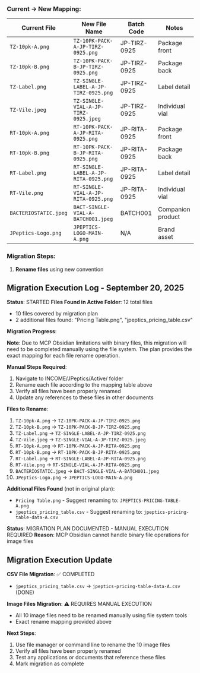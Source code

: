 ### **Current → New Mapping:**

| Current File          | New File Name                        | Batch Code   | Notes             |
| --------------------- | ------------------------------------ | ------------ | ----------------- |
| `TZ-10pk-A.png`       | `TZ-10PK-PACK-A-JP-TIRZ-0925.png`    | JP-TIRZ-0925 | Package front     |
| `TZ-10pk-B.png`       | `TZ-10PK-PACK-B-JP-TIRZ-0925.png`    | JP-TIRZ-0925 | Package back      |
| `TZ-Label.png`        | `TZ-SINGLE-LABEL-A-JP-TIRZ-0925.png` | JP-TIRZ-0925 | Label detail      |
| `TZ-Vile.jpeg`        | `TZ-SINGLE-VIAL-A-JP-TIRZ-0925.jpeg` | JP-TIRZ-0925 | Individual vial   |
| `RT-10pk-A.png`       | `RT-10PK-PACK-A-JP-RITA-0925.png`    | JP-RITA-0925 | Package front     |
| `RT-10pk-B.png`       | `RT-10PK-PACK-B-JP-RITA-0925.png`    | JP-RITA-0925 | Package back      |
| `RT-Label.png`        | `RT-SINGLE-LABEL-A-JP-RITA-0925.png` | JP-RITA-0925 | Label detail      |
| `RT-Vile.png`         | `RT-SINGLE-VIAL-A-JP-RITA-0925.png`  | JP-RITA-0925 | Individual vial   |
| `BACTERIOSTATIC.jpeg` | `BACT-SINGLE-VIAL-A-BATCH001.jpeg`   | BATCH001     | Companion product |
| `JPeptics-Logo.png`   | `JPEPTICS-LOGO-MAIN-A.png`           | N/A          | Brand asset       |

### **Migration Steps:**
1. **Rename files** using new convention


## Migration Execution Log - September 20, 2025

**Status**: STARTED
**Files Found in Active Folder**: 12 total files
- 10 files covered by migration plan
- 2 additional files found: "Pricing Table.png", "jpeptics_pricing_table.csv"

**Migration Progress**:

**Note**: Due to MCP Obsidian limitations with binary files, this migration will need to be completed manually using the file system. The plan provides the exact mapping for each file rename operation.

**Manual Steps Required**:
1. Navigate to INCOME/JPeptics/Active/ folder
2. Rename each file according to the mapping table above
3. Verify all files have been properly renamed
4. Update any references to these files in other documents

**Files to Rename**:


1. `TZ-10pk-A.png` → `TZ-10PK-PACK-A-JP-TIRZ-0925.png`
2. `TZ-10pk-B.png` → `TZ-10PK-PACK-B-JP-TIRZ-0925.png`
3. `TZ-Label.png` → `TZ-SINGLE-LABEL-A-JP-TIRZ-0925.png`
4. `TZ-Vile.jpeg` → `TZ-SINGLE-VIAL-A-JP-TIRZ-0925.jpeg`
5. `RT-10pk-A.png` → `RT-10PK-PACK-A-JP-RITA-0925.png`
6. `RT-10pk-B.png` → `RT-10PK-PACK-B-JP-RITA-0925.png`
7. `RT-Label.png` → `RT-SINGLE-LABEL-A-JP-RITA-0925.png`
8. `RT-Vile.png` → `RT-SINGLE-VIAL-A-JP-RITA-0925.png`
9. `BACTERIOSTATIC.jpeg` → `BACT-SINGLE-VIAL-A-BATCH001.jpeg`
10. `JPeptics-Logo.png` → `JPEPTICS-LOGO-MAIN-A.png`

**Additional Files Found** (not in original plan):
- `Pricing Table.png` - Suggest renaming to: `JPEPTICS-PRICING-TABLE-A.png`
- `jpeptics_pricing_table.csv` - Suggest renaming to: `jpeptics-pricing-table-data-A.csv`

**Status**: MIGRATION PLAN DOCUMENTED - MANUAL EXECUTION REQUIRED
**Reason**: MCP Obsidian cannot handle binary file operations for image files



## Migration Execution Update

**CSV File Migration**: ✅ COMPLETED
- `jpeptics_pricing_table.csv` → `jpeptics-pricing-table-data-A.csv` (DONE)

**Image Files Migration**: ⚠️ REQUIRES MANUAL EXECUTION
- All 10 image files need to be renamed manually using file system tools
- Exact rename mapping provided above

**Next Steps**:
1. Use file manager or command line to rename the 10 image files
2. Verify all files have been properly renamed
3. Test any applications or documents that reference these files
4. Mark migration as complete

